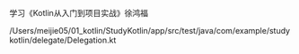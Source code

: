 
学习《Kotlin从入门到项目实战》徐鸿福

/Users/meijie05/01_kotlin/StudyKotlin/app/src/test/java/com/example/studykotlin/delegate/Delegation.kt

























